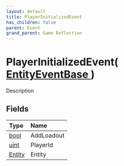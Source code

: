 ```yaml
---
layout: default
title: PlayerInitializedEvent
has_children: false
parent: Event
grand_parent: Game Reflection
---
```

# PlayerInitializedEvent( [ EntityEventBase ](/docs/game-reflection/events/entity_event_base) )
Description 

## Fields

| Type | Name |
|:-------------|:--------------|
| [bool](/docs/game-reflection/components/bool) | AddLoadout |
| [uint](/docs/game-reflection/components/uint) | PlayerId |
| [Entity](/docs/game-reflection/classes/entity) | Entity |

